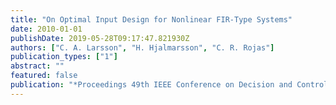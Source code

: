 ```yaml
---
title: "On Optimal Input Design for Nonlinear FIR-Type Systems"
date: 2010-01-01
publishDate: 2019-05-28T09:17:47.821930Z
authors: ["C. A. Larsson", "H. Hjalmarsson", "C. R. Rojas"]
publication_types: ["1"]
abstract: ""
featured: false
publication: "*Proceedings 49th IEEE Conference on Decision and Control*"
---
```



